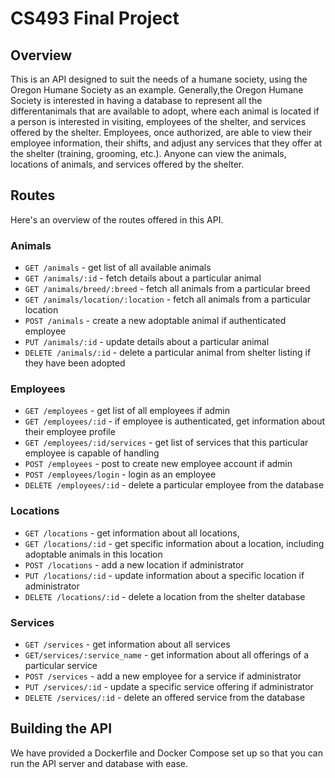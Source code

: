 # CS493 Final Project

## Overview

This is an API designed to suit the needs of a humane society, using the Oregon Humane Society as an example. Generally,the Oregon Humane Society is interested in having a database to represent all the differentanimals that are available to adopt, where each animal is located if a person is interested in visiting, employees of the shelter, and services offered by the shelter. Employees, once authorized, are able to view their employee information, their shifts, and adjust any services that they offer at the shelter (training, grooming, etc.). Anyone can view the animals, locations of animals, and services offered by the shelter.

## Routes

Here's an overview of the routes offered in this API.

### Animals

- `GET /animals` - get list of all available animals
- `GET /animals/:id` - fetch details about a particular animal
- `GET /animals/breed/:breed` - fetch all animals from a particular breed
- `GET /animals/location/:location` - fetch all animals from a particular location
- `POST /animals` - create a new adoptable animal if authenticated employee
- `PUT /animals/:id` - update details about a particular animal
- `DELETE /animals/:id` - delete a particular animal from shelter listing if they have been adopted

### Employees

- `GET /employees` - get list of all employees if admin
- `GET /employees/:id` - if employee is authenticated, get information about their employee profile
- `GET /employees/:id/services` - get list of services that this particular employee is capable of handling
- `POST /employees` - post to create new employee account if admin
- `POST /employees/login` - login as an employee
- `DELETE /employees/:id` - delete a particular employee from the database


### Locations

- `GET /locations` - get information about all locations,
- `GET /locations/:id` - get specific information about a location, including adoptable animals in this location
- `POST /locations` - add a new location if administrator
- `PUT /locations/:id` - update information about a specific location if administrator
- `DELETE /locations/:id` - delete a location from the shelter database

### Services

- `GET /services` - get information about all services
- `GET/services/:service_name` - get information about all offerings of a particular service
- `POST /services` - add a new employee for a service if administrator
- `PUT /services/:id` - update a specific service offering if administrator
- `DELETE /services/:id` - delete an offered service from the database

## Building the API

We have provided a Dockerfile and Docker Compose set up so that you can run the API server and database with ease.

